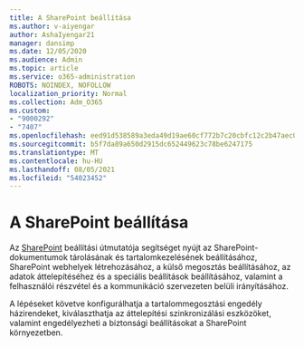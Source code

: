 ```yaml
---
title: A SharePoint beállítása
ms.author: v-aiyengar
author: AshaIyengar21
manager: dansimp
ms.date: 12/05/2020
ms.audience: Admin
ms.topic: article
ms.service: o365-administration
ROBOTS: NOINDEX, NOFOLLOW
localization_priority: Normal
ms.collection: Adm_O365
ms.custom:
- "9000292"
- "7407"
ms.openlocfilehash: eed91d538589a3eda49d19ae60cf772b7c20cbfc12c2b47aec0bb313ebd73e00
ms.sourcegitcommit: b5f7da89a650d2915dc652449623c78be6247175
ms.translationtype: MT
ms.contentlocale: hu-HU
ms.lasthandoff: 08/05/2021
ms.locfileid: "54023452"
---
```

# <a name="set-up-sharepoint"></a>A SharePoint beállítása

Az [SharePoint](https://go.microsoft.com/fwlink/?linkid=2071425) beállítási útmutatója segítséget nyújt az SharePoint-dokumentumok tárolásának és tartalomkezelésének beállításához, SharePoint webhelyek létrehozásához, a külső megosztás beállításához, az adatok áttelepítéséhez és a speciális beállítások beállításához, valamint a felhasználói részvétel és a kommunikáció szervezeten belüli irányításához.

A lépéseket követve konfigurálhatja a tartalommegosztási engedély házirendeket, kiválaszthatja az áttelepítési szinkronizálási eszközöket, valamint engedélyezheti a biztonsági beállításokat a SharePoint környezetben.
